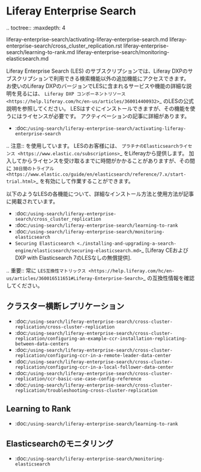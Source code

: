 Liferay Enterprise Search
=========================

.. toctree:: :maxdepth: 4

   liferay-enterprise-search/activating-liferay-enterprise-search.md 
   liferay-enterprise-search/cross_cluster_replication.rst 
   liferay-enterprise-search/learning-to-rank.md 
   liferay-enterprise-search/monitoring-elasticsearch.md

Liferay Enterprise Search (LES) のサブスクリプションでは、Liferay DXPのサブスクリプションで利用できる検索機能以外の追加機能にアクセスできます。 お使いのLiferay DXPのバージョンでLESに含まれるサービスや機能の詳細な説明を見るには、 `Liferay DXP コンポーネントリソース<https://help.liferay.com/hc/en-us/articles/360014400932>`_ のLESの公式説明を参照してください。 LESはすぐにインストールできますが、その機能を使うにはライセンスが必要です。 アクティベーションの記事に詳細があります。

-  :doc:`/using-search/liferay-enterprise-search/activating-liferay-enterprise-search`

.. 注意:: を使用しています。 LESのお客様には、 `プラチナのElasticsearchライセンス <https://www.elastic.co/subscriptions>`_ をLiferayから提供します。 加入してからライセンスを受け取るまでに時間がかかることがありますが、その間に `30日間のトライアル <https://www.elastic.co/guide/en/elasticsearch/reference/7.x/start-trial.html>`_ を有効にして作業することができます。

以下のようなLESの各機能について、詳細なインストール方法と使用方法が記事に掲載されています。

-  :doc:`/using-search/liferay-enterprise-search/cross_cluster_replication`
-  :doc:`/using-search/liferay-enterprise-search/learning-to-rank`
-  :doc:`/using-search/liferay-enterprise-search/monitoring-elasticsearch`
-  `Securing Elasticsearch <./installing-and-upgrading-a-search-engine/elasticsearch/securing-elasticsearch.md>`_  [Liferay CEおよびDXP with Elasticsearch 7のLESなしの無償提供].

.. 重要:: 常に `LES互換性マトリックス <https://help.liferay.com/hc/en-us/articles/360016511651#Liferay-Enterprise-Search>`_ の互換性情報を確認してください。

クラスター横断レプリケーション
-------------------------

-  :doc:`/using-search/liferay-enterprise-search/cross-cluster-replication/cross-cluster-replication`
-  :doc:`/using-search/liferay-enterprise-search/cross-cluster-replication/configuring-an-example-ccr-installation-replicating-between-data-centers`
-  :doc:`/using-search/liferay-enterprise-search/cross-cluster-replication/configuring-ccr-in-a-remote-leader-data-center`
-  :doc:`/using-search/liferay-enterprise-search/cross-cluster-replication/configuring-ccr-in-a-local-follower-data-center`
-  :doc:`/using-search/liferay-enterprise-search/cross-cluster-replication/ccr-basic-use-case-config-reference`
-  :doc:`/using-search/liferay-enterprise-search/cross-cluster-replication/troubleshooting-cross-cluster-replication`

Learning to Rank
----------------

-  :doc:`/using-search/liferay-enterprise-search/learning-to-rank`

Elasticsearchのモニタリング
------------------------

-  :doc:`/using-search/liferay-enterprise-search/monitoring-elasticsearch`
